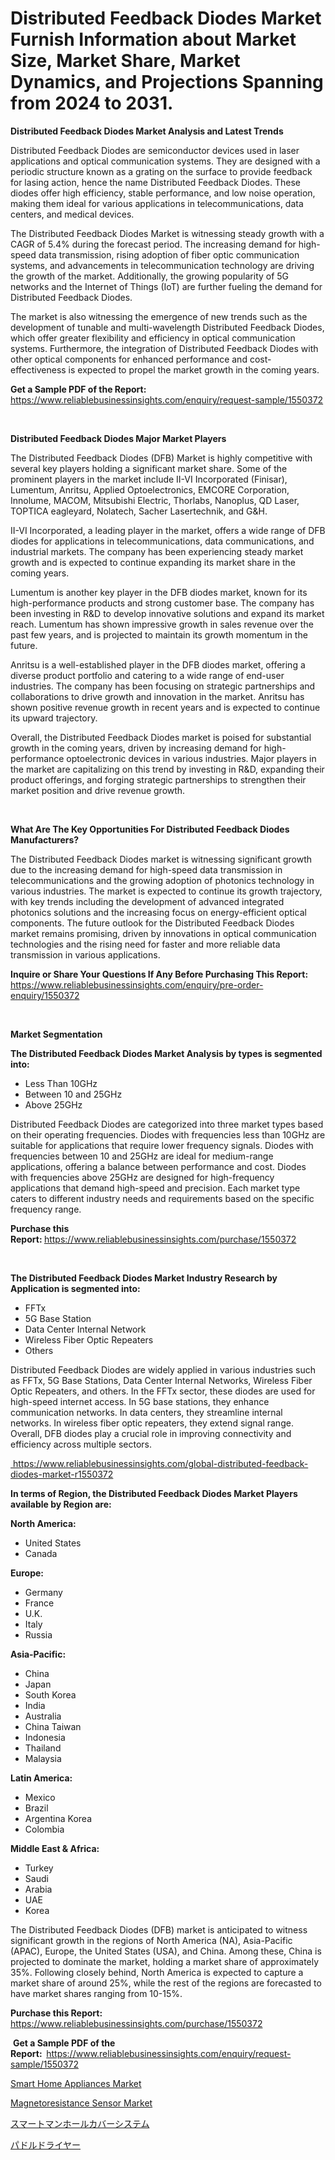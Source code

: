 <p><h1>Distributed Feedback Diodes Market Furnish Information about Market Size, Market Share, Market Dynamics, and Projections Spanning from 2024 to 2031.</h1></p><p><strong>Distributed Feedback Diodes Market Analysis and Latest Trends</strong></p>
<p><p>Distributed Feedback Diodes are semiconductor devices used in laser applications and optical communication systems. They are designed with a periodic structure known as a grating on the surface to provide feedback for lasing action, hence the name Distributed Feedback Diodes. These diodes offer high efficiency, stable performance, and low noise operation, making them ideal for various applications in telecommunications, data centers, and medical devices.</p><p>The Distributed Feedback Diodes Market is witnessing steady growth with a CAGR of 5.4% during the forecast period. The increasing demand for high-speed data transmission, rising adoption of fiber optic communication systems, and advancements in telecommunication technology are driving the growth of the market. Additionally, the growing popularity of 5G networks and the Internet of Things (IoT) are further fueling the demand for Distributed Feedback Diodes.</p><p>The market is also witnessing the emergence of new trends such as the development of tunable and multi-wavelength Distributed Feedback Diodes, which offer greater flexibility and efficiency in optical communication systems. Furthermore, the integration of Distributed Feedback Diodes with other optical components for enhanced performance and cost-effectiveness is expected to propel the market growth in the coming years.</p></p>
<p><strong>Get a Sample PDF of the Report:&nbsp;</strong> <a href="https://www.reliablebusinessinsights.com/enquiry/request-sample/1550372">https://www.reliablebusinessinsights.com/enquiry/request-sample/1550372</a></p>
<p>&nbsp;</p>
<p><strong>Distributed Feedback Diodes Major Market Players</strong></p>
<p><p>The Distributed Feedback Diodes (DFB) Market is highly competitive with several key players holding a significant market share. Some of the prominent players in the market include II-VI Incorporated (Finisar), Lumentum, Anritsu, Applied Optoelectronics, EMCORE Corporation, Innolume, MACOM, Mitsubishi Electric, Thorlabs, Nanoplus, QD Laser, TOPTICA eagleyard, Nolatech, Sacher Lasertechnik, and G&H.</p><p>II-VI Incorporated, a leading player in the market, offers a wide range of DFB diodes for applications in telecommunications, data communications, and industrial markets. The company has been experiencing steady market growth and is expected to continue expanding its market share in the coming years.</p><p>Lumentum is another key player in the DFB diodes market, known for its high-performance products and strong customer base. The company has been investing in R&D to develop innovative solutions and expand its market reach. Lumentum has shown impressive growth in sales revenue over the past few years, and is projected to maintain its growth momentum in the future.</p><p>Anritsu is a well-established player in the DFB diodes market, offering a diverse product portfolio and catering to a wide range of end-user industries. The company has been focusing on strategic partnerships and collaborations to drive growth and innovation in the market. Anritsu has shown positive revenue growth in recent years and is expected to continue its upward trajectory.</p><p>Overall, the Distributed Feedback Diodes market is poised for substantial growth in the coming years, driven by increasing demand for high-performance optoelectronic devices in various industries. Major players in the market are capitalizing on this trend by investing in R&D, expanding their product offerings, and forging strategic partnerships to strengthen their market position and drive revenue growth.</p></p>
<p>&nbsp;</p>
<p><strong>What Are The Key Opportunities For Distributed Feedback Diodes Manufacturers?</strong></p>
<p><p>The Distributed Feedback Diodes market is witnessing significant growth due to the increasing demand for high-speed data transmission in telecommunications and the growing adoption of photonics technology in various industries. The market is expected to continue its growth trajectory, with key trends including the development of advanced integrated photonics solutions and the increasing focus on energy-efficient optical components. The future outlook for the Distributed Feedback Diodes market remains promising, driven by innovations in optical communication technologies and the rising need for faster and more reliable data transmission in various applications.</p></p>
<p><strong>Inquire or Share Your Questions If Any Before Purchasing This Report:</strong> <a href="https://www.reliablebusinessinsights.com/enquiry/pre-order-enquiry/1550372">https://www.reliablebusinessinsights.com/enquiry/pre-order-enquiry/1550372</a></p>
<p>&nbsp;</p>
<p><strong>Market Segmentation</strong></p>
<p><strong>The Distributed Feedback Diodes Market Analysis by types is segmented into:</strong></p>
<p><ul><li>Less Than 10GHz</li><li>Between 10 and 25GHz</li><li>Above 25GHz</li></ul></p>
<p><p>Distributed Feedback Diodes are categorized into three market types based on their operating frequencies. Diodes with frequencies less than 10GHz are suitable for applications that require lower frequency signals. Diodes with frequencies between 10 and 25GHz are ideal for medium-range applications, offering a balance between performance and cost. Diodes with frequencies above 25GHz are designed for high-frequency applications that demand high-speed and precision. Each market type caters to different industry needs and requirements based on the specific frequency range.</p></p>
<p><strong>Purchase this Report:&nbsp;</strong><a href="https://www.reliablebusinessinsights.com/purchase/1550372">https://www.reliablebusinessinsights.com/purchase/1550372</a></p>
<p>&nbsp;</p>
<p><strong>The Distributed Feedback Diodes Market Industry Research by Application is segmented into:</strong></p>
<p><ul><li>FFTx</li><li>5G Base Station</li><li>Data Center Internal Network</li><li>Wireless Fiber Optic Repeaters</li><li>Others</li></ul></p>
<p><p>Distributed Feedback Diodes are widely applied in various industries such as FFTx, 5G Base Stations, Data Center Internal Networks, Wireless Fiber Optic Repeaters, and others. In the FFTx sector, these diodes are used for high-speed internet access. In 5G base stations, they enhance communication networks. In data centers, they streamline internal networks. In wireless fiber optic repeaters, they extend signal range. Overall, DFB diodes play a crucial role in improving connectivity and efficiency across multiple sectors.</p></p>
<p><a href="https://www.reliablebusinessinsights.com/global-distributed-feedback-diodes-market-r1550372">&nbsp;https://www.reliablebusinessinsights.com/global-distributed-feedback-diodes-market-r1550372</a></p>
<p><strong>In terms of Region, the Distributed Feedback Diodes Market Players available by Region are:</strong></p>
<p>
    <p> <strong> North America: </strong>
        <ul>
            <li>United States</li>
            <li>Canada</li>
        </ul>
        </p> 
    <p> <strong> Europe: </strong>
        <ul>
            <li>Germany</li>
            <li>France</li>
            <li>U.K.</li>
            <li>Italy</li>
            <li>Russia</li>
        </ul>
        </p> 
    <p> <strong> Asia-Pacific: </strong>
        <ul>
            <li>China</li>
            <li>Japan</li>
            <li>South Korea</li>
            <li>India</li>
            <li>Australia</li>
            <li>China Taiwan</li>
            <li>Indonesia</li>
            <li>Thailand</li>
            <li>Malaysia</li>
        </ul>
        </p> 
    <p> <strong> Latin America: </strong>
        <ul>
            <li>Mexico</li>
            <li>Brazil</li>
            <li>Argentina Korea</li>
            <li>Colombia</li>
        </ul>
        </p> 
    <p> <strong> Middle East & Africa: </strong>
        <ul>
            <li>Turkey</li>
            <li>Saudi</li>
            <li>Arabia</li>
            <li>UAE</li>
            <li>Korea</li>
        </ul>
    </p>
    </p>
<p><p>The Distributed Feedback Diodes (DFB) market is anticipated to witness significant growth in the regions of North America (NA), Asia-Pacific (APAC), Europe, the United States (USA), and China. Among these, China is projected to dominate the market, holding a market share of approximately 35%. Following closely behind, North America is expected to capture a market share of around 25%, while the rest of the regions are forecasted to have market shares ranging from 10-15%.</p></p>
<p><strong>Purchase this Report: </strong><a href="https://www.reliablebusinessinsights.com/purchase/1550372">https://www.reliablebusinessinsights.com/purchase/1550372</a></p>
<p>&nbsp;<strong>Get a Sample PDF of the Report:&nbsp;&nbsp;</strong><a href="https://www.reliablebusinessinsights.com/enquiry/request-sample/1550372">https://www.reliablebusinessinsights.com/enquiry/request-sample/1550372</a></p>
<p><strong></strong></p>
<p><p><a href="https://github.com/gulaimolin/Market-Research-Report-List-5/blob/main/smart-home-appliances-market.md">Smart Home Appliances Market</a></p><p><a href="https://github.com/mauripalmi/Market-Research-Report-List-4/blob/main/magnetoresistance-sensor-market.md">Magnetoresistance Sensor Market</a></p><p><a href="https://github.com/RodHoppe07/Market-Research-Report-List-2/blob/main/4547234148021.md">スマートマンホールカバーシステム</a></p><p><a href="https://github.com/reliezer65/Market-Research-Report-List-1/blob/main/2052348148022.md">パドルドライヤー</a></p></p>
